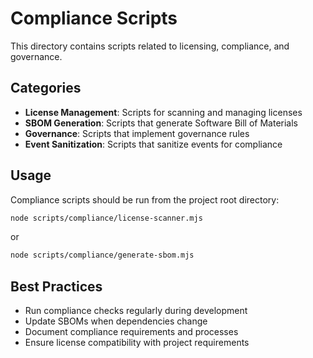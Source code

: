 # Compliance Scripts

This directory contains scripts related to licensing, compliance, and governance.

## Categories

- **License Management**: Scripts for scanning and managing licenses
- **SBOM Generation**: Scripts that generate Software Bill of Materials
- **Governance**: Scripts that implement governance rules
- **Event Sanitization**: Scripts that sanitize events for compliance

## Usage

Compliance scripts should be run from the project root directory:

```bash
node scripts/compliance/license-scanner.mjs
```

or

```bash
node scripts/compliance/generate-sbom.mjs
```

## Best Practices

- Run compliance checks regularly during development
- Update SBOMs when dependencies change
- Document compliance requirements and processes
- Ensure license compatibility with project requirements
